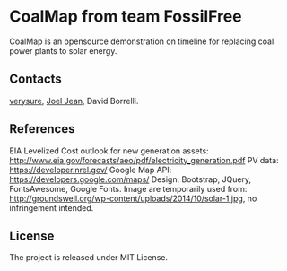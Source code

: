 CoalMap from team FossilFree
============================

CoalMap is an opensource demonstration on timeline for replacing coal power plants to solar energy.

Contacts
--------
[verysure](http://www.mit.edu/~tonyw/), [Joel Jean](http://www.joeljean.com/), David Borrelli.


References
----------
EIA Levelized Cost outlook for new generation assets: http://www.eia.gov/forecasts/aeo/pdf/electricity_generation.pdf
PV data: https://developer.nrel.gov/
Google Map API: https://developers.google.com/maps/
Design: Bootstrap, JQuery, FontsAwesome, Google Fonts.
Image are temporarily used from: http://groundswell.org/wp-content/uploads/2014/10/solar-1.jpg, no infringement intended.

License
-------

The project is released under MIT License.
